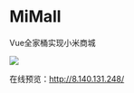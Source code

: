 # MiMall
Vue全家桶实现小米商城

![](https://gitee.com/caldey/BlogImage/raw/master/img/mimall.PNG)

在线预览：http://8.140.131.248/
